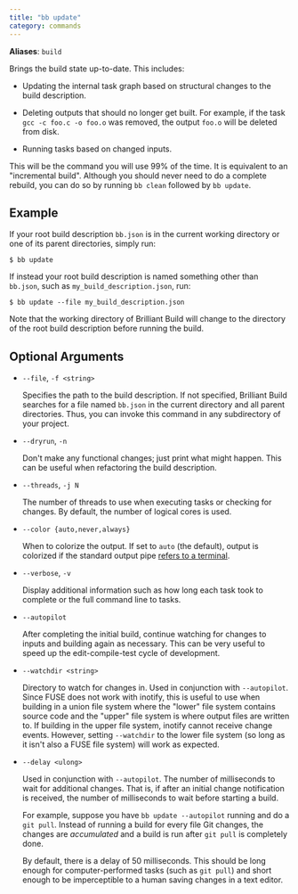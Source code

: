 ```yaml
---
title: "bb update"
category: commands
---
```


**Aliases**: `build`

Brings the build state up-to-date. This includes:

 * Updating the internal task graph based on structural changes to the build
   description.

 * Deleting outputs that should no longer get built. For example, if the task
   `gcc -c foo.c -o foo.o` was removed, the output `foo.o` will be deleted from
   disk.

 * Running tasks based on changed inputs.

This will be the command you will use 99% of the time. It is equivalent to an
"incremental build". Although you should never need to do a complete rebuild,
you can do so by running `bb clean` followed by `bb update`.

## Example

If your root build description `bb.json` is in the current working directory or
one of its parent directories, simply run:

    $ bb update

If instead your root build description is named something other than `bb.json`,
such as `my_build_description.json`, run:

    $ bb update --file my_build_description.json

Note that the working directory of Brilliant Build will change to the directory
of the root build description before running the build.

## Optional Arguments

 * `--file`, `-f <string>`

    Specifies the path to the build description. If not specified, Brilliant
    Build searches for a file named `bb.json` in the current directory and all
    parent directories. Thus, you can invoke this command in any subdirectory
    of your project.

 * `--dryrun`, `-n`

    Don't make any functional changes; just print what might happen. This can
    be useful when refactoring the build description.

 * `--threads`, `-j N`

    The number of threads to use when executing tasks or checking for changes.
    By default, the number of logical cores is used.

 * `--color {auto,never,always}`

    When to colorize the output. If set to `auto` (the default), output is
    colorized if the standard output pipe [refers to a terminal][isatty].

 * `--verbose`, `-v`

    Display additional information such as how long each task took to complete
    or the full command line to tasks.

 * `--autopilot`

    After completing the initial build, continue watching for changes to inputs
    and building again as necessary. This can be very useful to speed up the
    edit-compile-test cycle of development.

 * `--watchdir <string>`

    Directory to watch for changes in. Used in conjunction with `--autopilot`.
    Since FUSE does not work with inotify, this is useful to use when building
    in a union file system where the "lower" file system contains source code
    and the "upper" file system is where output files are written to. If
    building in the upper file system, inotify cannot receive change events.
    However, setting `--watchdir` to the lower file system (so long as it isn't
    also a FUSE file system) will work as expected.

 * `--delay <ulong>`

    Used in conjunction with `--autopilot`. The number of milliseconds to wait
    for additional changes. That is, if after an initial change notification is
    received, the number of milliseconds to wait before starting a build.

    For example, suppose you have `bb update --autopilot` running and do a `git
    pull`. Instead of running a build for every file Git changes, the changes
    are *accumulated* and a build is run after `git pull` is completely done.

    By default, there is a delay of 50 milliseconds. This should be long enough
    for computer-performed tasks (such as `git pull`) and short enough to be
    imperceptible to a human saving changes in a text editor.

[isatty]: http://linux.die.net/man/3/isatty
